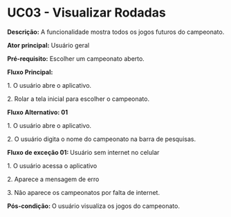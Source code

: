 # UC03 - Visualizar Rodadas

<p><b>Descrição:</b> A funcionalidade mostra todos os jogos futuros do campeonato.</p>
<p><b>Ator principal:</b> Usuário geral</p>
<p><b>Pré-requisito:</b> Escolher um campeonato aberto. </p>
<b>Fluxo Principal:</b>
<p class = "text-justify">1. O usuário abre o aplicativo.</p>
</p class = "text-justify">2. Rolar a tela inicial para escolher o campeonato.</p>
<p><b>Fluxo Alternativo: 01</b> </p>
<p class = "text-justify">1. O usuário abre o aplicativo.</p>
<p class = "text-justify">2. O usuário digita o nome do campeonato na barra de pesquisas.</p>
<b>Fluxo de exceção 01: </b>Usuário sem internet no celular
<p class = "text-justify">1. O usuário acessa o aplicativo</p>
<p class = "text-justify">2. Aparece a mensagem de erro</p>
<p class = "text-justify">3. Não aparece os campeonatos por falta de internet.</p>

<p class = "text-justify"><b>Pós-condição: </b>O usuário visualiza os jogos do campeonato. </p>